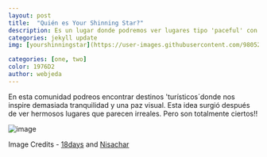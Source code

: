 ```yaml
---
layout: post
title:  "Quién es Your Shinning Star?"
description: Es un lugar donde podremos ver lugares tipo 'paceful' con sus decripciones
categories: jekyll update
img: [yourshinningstar](https://user-images.githubusercontent.com/98052095/154740916-bdd57db8-623e-4bd7-915c-d51a36e87e91.jpg)

categories: [one, two]
color: 1976D2
author: webjeda
---
```

En esta comunidad podreos encontrar destinos 'turísticos´donde nos inspire demasiada tranquilidad y una paz visual.
Esta idea surgió después de ver hermosos lugares que parecen irreales. Pero son totalmente ciertos!!

![image](https://user-images.githubusercontent.com/98052095/154740379-521d1177-7d3a-43d8-8e33-66e584793a47.png)


Image Credits - [18days](https://www.youtube.com/watch?v=kyHFBybC3RI) and [Nisachar](http://nisachar.deviantart.com/gallery/37429163/18-Days) 
